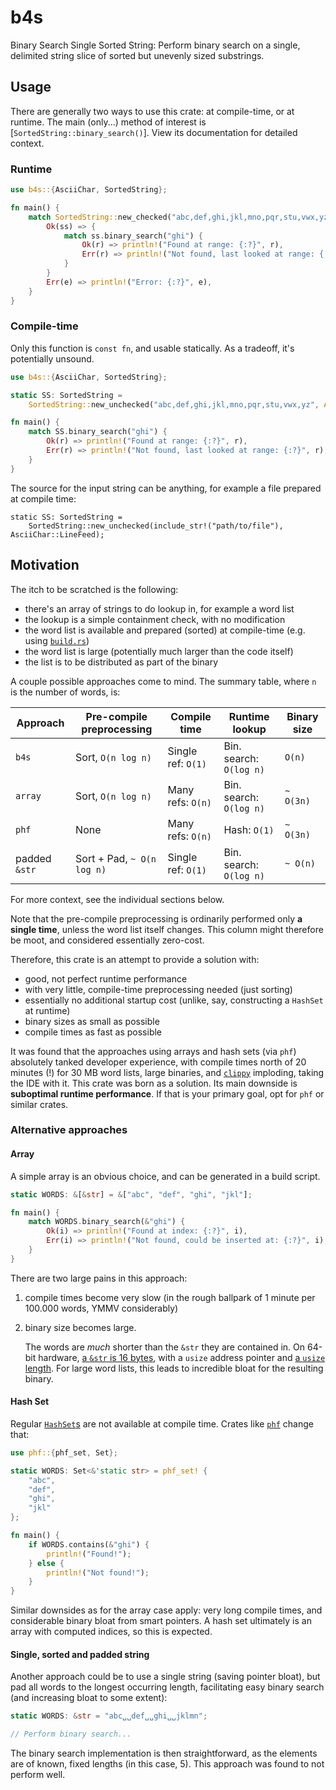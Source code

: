 <!-- markdownlint-disable MD013 -->

# b4s

Binary Search Single Sorted String: Perform binary search on a single, delimited string
slice of sorted but unevenly sized substrings.

## Usage

There are generally two ways to use this crate: at compile-time, or at runtime. The main
(only...) method of interest is [`SortedString::binary_search()`]. View its
documentation for detailed context.

### Runtime

```rust
use b4s::{AsciiChar, SortedString};

fn main() {
    match SortedString::new_checked("abc,def,ghi,jkl,mno,pqr,stu,vwx,yz", AsciiChar::Comma) {
        Ok(ss) => {
            match ss.binary_search("ghi") {
                Ok(r) => println!("Found at range: {:?}", r),
                Err(r) => println!("Not found, last looked at range: {:?}", r),
            }
        }
        Err(e) => println!("Error: {:?}", e),
    }
}
```

### Compile-time

Only this function is `const fn`, and usable statically. As a tradeoff, it's potentially
unsound.

```rust
use b4s::{AsciiChar, SortedString};

static SS: SortedString =
    SortedString::new_unchecked("abc,def,ghi,jkl,mno,pqr,stu,vwx,yz", AsciiChar::Comma);

fn main() {
    match SS.binary_search("ghi") {
        Ok(r) => println!("Found at range: {:?}", r),
        Err(r) => println!("Not found, last looked at range: {:?}", r),
    }
}
```

The source for the input string can be anything, for example a file prepared at compile
time:

```rust,ignore
static SS: SortedString =
    SortedString::new_unchecked(include_str!("path/to/file"), AsciiChar::LineFeed);
```

## Motivation

The itch to be scratched is the following:

- there's an array of strings to do lookup in, for example a word list
- the lookup is a simple containment check, with no modification
- the word list is available and prepared (sorted) at compile-time (e.g. using
  [`build.rs`](https://doc.rust-lang.org/cargo/reference/build-scripts.html))
- the word list is large (potentially much larger than the code itself)
- the list is to be distributed as part of the binary

A couple possible approaches come to mind. The summary table, where `n` is the number of
words, is:

| Approach      | Pre-compile preprocessing  | Compile time       | Runtime lookup          | Binary size |
| ------------- | -------------------------- | ------------------ | ----------------------- | ----------- |
| `b4s`         | Sort, `O(n log n)`         | Single ref: `O(1)` | Bin. search: `O(log n)` | `O(n)`      |
| `array`       | Sort, `O(n log n)`         | Many refs: `O(n)`  | Bin. search: `O(log n)` | `~ O(3n)`   |
| `phf`         | None                       | Many refs: `O(n)`  | Hash: `O(1)`            | `~ O(3n)`   |
| padded `&str` | Sort + Pad, `~ O(n log n)` | Single ref: `O(1)` | Bin. search: `O(log n)` | `~ O(n)`    |

For more context, see the individual sections below.

Note that the pre-compile preprocessing is ordinarily performed only **a single time**,
unless the word list itself changes. This column might therefore be moot, and considered
essentially zero-cost.

Therefore, this crate is an attempt to provide a solution with:

- good, not perfect runtime performance
- with very little, compile-time preprocessing needed (just sorting)
- essentially no additional startup cost (unlike, say, constructing a `HashSet` at
  runtime)
- binary sizes as small as possible
- compile times as fast as possible

It was found that the approaches using arrays and hash sets (via `phf`) absolutely
tanked developer experience, with compile times north of 20 minutes (!) for 30 MB word
lists, large binaries, and [`clippy`](https://github.com/rust-lang/rust-clippy)
imploding, taking the IDE with it. This crate was born as a solution. Its main downside
is **suboptimal runtime performance**. If that is your primary goal, opt for `phf` or
similar crates.

### Alternative approaches

#### Array

A simple array is an obvious choice, and can be generated in a build script.

```rust
static WORDS: &[&str] = &["abc", "def", "ghi", "jkl"];

fn main() {
    match WORDS.binary_search(&"ghi") {
        Ok(i) => println!("Found at index: {:?}", i),
        Err(i) => println!("Not found, could be inserted at: {:?}", i),
    }
}
```

There are two large pains in this approach:

1. compile times become very slow (in the rough ballpark of 1 minute per 100.000 words,
   YMMV considerably)
2. binary size becomes large.

   The words are *much* shorter than the `&str` they are contained in. On 64-bit
   hardware, [a `&str` is 16
   bytes](https://doc.rust-lang.org/std/primitive.str.html#representation), with a
   `usize` address pointer and [a `usize`
   length](https://doc.rust-lang.org/book/ch15-00-smart-pointers.html). For large word
   lists, this leads to incredible bloat for the resulting binary.

#### Hash Set

Regular [`HashSet`s](https://doc.rust-lang.org/std/collections/struct.HashSet.html) are
not available at compile time. Crates like [`phf`](https://github.com/rust-phf/rust-phf)
change that:

```rust
use phf::{phf_set, Set};

static WORDS: Set<&'static str> = phf_set! {
    "abc",
    "def",
    "ghi",
    "jkl"
};

fn main() {
    if WORDS.contains(&"ghi") {
        println!("Found!");
    } else {
        println!("Not found!");
    }
}
```

Similar downsides as for the array case apply: very long compile times, and considerable
binary bloat from smart pointers. A hash set ultimately is an array with computed
indices, so this is expected.

#### Single, sorted and padded string

Another approach could be to use a single string (saving pointer bloat), but pad all
words to the longest occurring length, facilitating easy binary search (and increasing
bloat to some extent):

```rust
static WORDS: &str = "abc␣␣def␣␣ghi␣␣jklmn";

// Perform binary search...
```

The binary search implementation is then straightforward, as the elements are of known,
fixed lengths (in this case, 5). This approach was found to not perform well.
